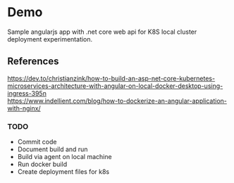 # Demo
Sample angularjs app with .net core web api for K8S local cluster deployment experimentation.

## References
https://dev.to/christianzink/how-to-build-an-asp-net-core-kubernetes-microservices-architecture-with-angular-on-local-docker-desktop-using-ingress-395n
<br/>
https://www.indellient.com/blog/how-to-dockerize-an-angular-application-with-nginx/

### TODO
- Commit code
- Document build and run 
- Build via agent on local machine
- Run docker build 
- Create deployment files for k8s
